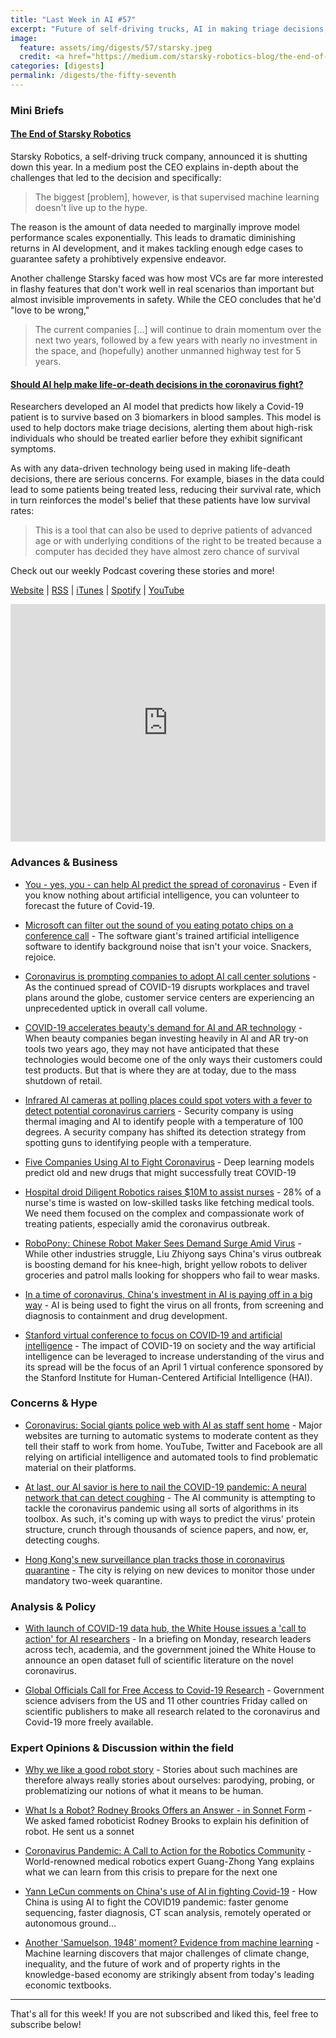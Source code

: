 ```yaml
---
title: "Last Week in AI #57"
excerpt: "Future of self-driving trucks, AI in making triage decisions, and more!"
image: 
  feature: assets/img/digests/57/starsky.jpeg
  credit: <a href="https://medium.com/starsky-robotics-blog/the-end-of-starsky-robotics-acb8a6a8a5f5"> Starsky Robotics via Medium </a>
categories: [digests]
permalink: /digests/the-fifty-seventh
---
```


### Mini Briefs

#### [The End of Starsky Robotics](https://medium.com/starsky-robotics-blog/the-end-of-starsky-robotics-acb8a6a8a5f5)

Starsky Robotics, a self-driving truck company, announced it is shutting down this year.
In a medium post the CEO explains in-depth about the challenges that led to the decision and specifically:

> The biggest \[problem\], however, is that supervised machine learning doesn't live up to the hype.

The reason is the amount of data needed to marginally improve model performance scales exponentially. 
This leads to dramatic diminishing returns in AI development, and it makes tackling enough edge cases to guarantee safety a prohibtively expensive endeavor.

Another challenge Starsky faced was how most VCs are far more interested in flashy features that don't work well in real scenarios than important but almost invisible improvements in safety.
While the CEO concludes that he'd "love to be wrong,"

> The current companies \[...\] will continue to drain momentum over the next two years, followed by a few years with nearly no investment in the space, and (hopefully) another unmanned highway test for 5 years.

#### [Should AI help make life-or-death decisions in the coronavirus fight?](https://www.scmp.com/news/china/science/article/3076259/should-ai-help-make-life-or-death-decisions-coronavirus-fight)

Researchers developed an AI model that predicts how likely a Covid-19 patient is to survive based on 3 biomarkers in blood samples.
This model is used to help doctors make triage decisions, alerting them about high-risk individuals who should be treated earlier before they exhibit significant symptoms.

As with any data-driven technology being used in making life-death decisions, there are serious concerns.
For example, biases in the data could lead to some patients being treated less, reducing their survival rate, which in turn reinforces the model's belief that these patients have low survival rates:

> This is a tool that can also be used to deprive patients of advanced age or with underlying conditions of the right to be treated because a computer has decided they have almost zero chance of survival

Check out our weekly Podcast covering these stories and more!

[Website](https://aitalk.podbean.com) \|
[RSS](https://feed.podbean.com/aitalk/feed.xml) \| 
[iTunes](https://podcasts.apple.com/us/podcast/lets-talk-ai/id1502782720) \|
[Spotify](https://open.spotify.com/show/17HiNdxcoKJLLNibIAyUch) \| 
[YouTube](https://www.youtube.com/channel/UCKARTq-t5SPMzwtft8FWwnA)
<iframe title="Let's Talk AI" id="multi_iframe" class="podcast_embed"
 src="https://www.podbean.com/media/player/multi?playlist=http%3A%2F%2Fplaylist.podbean.com%2F7703921%2Fplaylist_multi.xml&vjs=1&kdsowie31j4k1jlf913=4975ccdd28d39e38bf5a1ccaf0c6ca4337fa996b&size=430&skin=9&episode_list_bg=%23ffffff&bg_left=%23000000&bg_mid=%230c5056&bg_right=%232a1844&podcast_title_color=%23c4c4c4&episode_title_color=%23ffffff&auto=0&share=1&fonts=Helvetica&download=0&rtl=0&show_playlist_recent_number=10&pbad=1" 
 scrolling="yes" allowfullscreen="" width="100%" height="380" frameborder="0"></iframe>

### Advances & Business

* [You - yes, you - can help AI predict the spread of coronavirus](https://www.vox.com/future-perfect/2020/3/19/21185686/ai-predicting-coronavirus-spread-forecasting-covid-19) - Even if you know nothing about artificial intelligence, you can volunteer to forecast the future of Covid-19.

* [Microsoft can filter out the sound of you eating potato chips on a conference call](https://www.cnet.com/news/microsoft-can-filter-out-the-sound-of-you-eating-potato-chips-on-a-conference-call/) - The software giant's trained artificial intelligence software to identify background noise that isn't your voice. Snackers, rejoice.

* [Coronavirus is prompting companies to adopt AI call center solutions](https://venturebeat.com/2020/03/19/coronavirus-is-prompting-companies-to-adopt-ai-call-center-solutions/) - As the continued spread of COVID-19 disrupts workplaces and travel plans around the globe, customer service centers are experiencing an unprecedented uptick in overall call volume.

* [COVID-19 accelerates beauty's demand for AI and AR technology](https://www.glossy.co/beauty/covid-19-accelerates-beautys-demand-for-ai-and-ar-technology) - When beauty companies began investing heavily in AI and AR try-on tools two years ago, they may not have anticipated that these technologies would become one of the only ways their customers could test products. But that is where they are at today, due to the mass shutdown of retail.

* [Infrared AI cameras at polling places could spot voters with a fever to detect potential coronavirus carriers](https://www.techrepublic.com/article/infrared-ai-cameras-at-polling-places-could-spot-voters-with-a-fever-to-detect-potential-coronavirus-carriers/) - Security company is using thermal imaging and AI to identify people with a temperature of 100 degrees. A security company has shifted its detection strategy from spotting guns to identifying people with a temperature.

* [Five Companies Using AI to Fight Coronavirus](https://spectrum.ieee.org/the-human-os/artificial-intelligence/medical-ai/companies-ai-coronavirus) - Deep learning models predict old and new drugs that might successfully treat COVID-19

* [Hospital droid Diligent Robotics raises $10M to assist nurses](https://techcrunch.com/2020/03/20/robot-nurse/) - 28% of a nurse's time is wasted on low-skilled tasks like fetching medical tools. We need them focused on the complex and compassionate work of treating patients, especially amid the coronavirus outbreak.

* [RoboPony: Chinese Robot Maker Sees Demand Surge Amid Virus](https://www.nytimes.com/aponline/2020/03/19/business/ap-virus-outbreak-china-robot-maker.html) - While other industries struggle, Liu Zhiyong says China's virus outbreak is boosting demand for his knee-high, bright yellow robots to deliver groceries and patrol malls looking for shoppers who fail to wear masks.

* [In a time of coronavirus, China's investment in AI is paying off in a big way](https://www.scmp.com/comment/opinion/article/3075553/time-coronavirus-chinas-investment-ai-paying-big-way) - AI is being used to fight the virus on all fronts, from screening and diagnosis to containment and drug development.

* [Stanford virtual conference to focus on COVID‑19 and artificial intelligence](https://news.stanford.edu/2020/03/20/stanford-virtual-conference-focus-covid-19-artificial-intelligence/) - The impact of COVID-19 on society and the way artificial intelligence can be leveraged to increase understanding of the virus and its spread will be the focus of an April 1 virtual conference sponsored by the Stanford Institute for Human-Centered Artificial Intelligence (HAI).

### Concerns & Hype

* [Coronavirus: Social giants police web with AI as staff sent home](https://www.bbc.com/news/technology-51926564) - Major websites are turning to automatic systems to moderate content as they tell their staff to work from home. YouTube, Twitter and Facebook are all relying on artificial intelligence and automated tools to find problematic material on their platforms.

* [At last, our AI savior is here to nail the COVID-19 pandemic: A neural network that can detect coughing](https://www.theregister.co.uk/2020/03/20/coronavirus_ai_cough/) - The AI community is attempting to tackle the coronavirus pandemic using all sorts of algorithms in its toolbox. As such, it's coming up with ways to predict the virus' protein structure, crunch through thousands of science papers, and now, er, detecting coughs.

* [Hong Kong's new surveillance plan tracks those in coronavirus quarantine](https://fortune.com/2020/03/19/coronavirus-hong-kong-quarantine-tracking/) - The city is relying on new devices to monitor those under mandatory two-week quarantine.

### Analysis & Policy

* [With launch of COVID-19 data hub, the White House issues a 'call to action' for AI researchers](https://techcrunch.com/2020/03/16/coronavirus-machine-learning-cord-19-chan-zuckerberg-ostp/) - In a briefing on Monday, research leaders across tech, academia, and the government joined the White House to announce an open dataset full of scientific literature on the novel coronavirus.

* [Global Officials Call for Free Access to Covid-19 Research](https://www.wired.com/story/global-officials-call-free-access-covid-19-research) - Government science advisers from the US and 11 other countries Friday called on scientific publishers to make all research related to the coronavirus and Covid-19 more freely available.

### Expert Opinions & Discussion within the field

* [Why we like a good robot story](https://blog.oup.com/2020/03/why-we-like-a-good-robot-story/) - Stories about such machines are therefore always really stories about ourselves: parodying, probing, or problematizing our notions of what it means to be human.

* [What Is a Robot? Rodney Brooks Offers an Answer - in Sonnet Form](https://spectrum.ieee.org/automaton/robotics/robotics-hardware/what-is-a-robot-rodney-brooks-sonnet) - We asked famed roboticist Rodney Brooks to explain his definition of robot. He sent us a sonnet

* [Coronavirus Pandemic: A Call to Action for the Robotics Community](https://spectrum.ieee.org/automaton/robotics/medical-robots/coronavirus-pandemic-call-to-action-robotics-community) - World-renowned medical robotics expert Guang-Zhong Yang explains what we can learn from this crisis to prepare for the next one

* [Yann LeCun comments on China's use of AI in fighting Covid-19](https://www.facebook.com/yann.lecun/posts/10156687760477143) - How China is using AI to fight the COVID19 pandemic: faster genome sequencing, faster diagnosis, CT scan analysis, remotely operated or autonomous ground...

* [Another 'Samuelson, 1948' moment? Evidence from machine learning](https://voxeu.org/article/another-samuelson-1948-moment-evidence-machine-learning) - Machine learning discovers that major challenges of climate change, inequality, and the future of work and of property rights in the knowledge-based economy are strikingly absent from today's leading economic textbooks.

<hr>

That's all for this week! If you are not subscribed and liked this, feel free to subscribe below!
